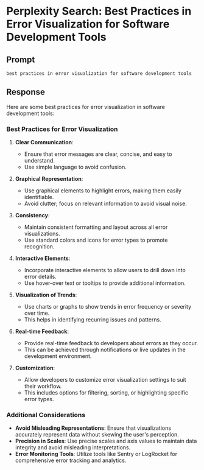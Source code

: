 # Perplexity Search: Best Practices in Error Visualization for Software Development Tools

## Prompt
```
best practices in error visualization for software development tools
```

## Response
Here are some best practices for error visualization in software development tools:

### Best Practices for Error Visualization

1.  **Clear Communication**:
    *   Ensure that error messages are clear, concise, and easy to understand.
    *   Use simple language to avoid confusion.

2.  **Graphical Representation**:
    *   Use graphical elements to highlight errors, making them easily identifiable.
    *   Avoid clutter; focus on relevant information to avoid visual noise.

3.  **Consistency**:
    *   Maintain consistent formatting and layout across all error visualizations.
    *   Use standard colors and icons for error types to promote recognition.

4.  **Interactive Elements**:
    *   Incorporate interactive elements to allow users to drill down into error details.
    *   Use hover-over text or tooltips to provide additional information.

5.  **Visualization of Trends**:
    *   Use charts or graphs to show trends in error frequency or severity over time.
    *   This helps in identifying recurring issues and patterns.

6.  **Real-time Feedback**:
    *   Provide real-time feedback to developers about errors as they occur.
    *   This can be achieved through notifications or live updates in the development environment.

7.  **Customization**:
    *   Allow developers to customize error visualization settings to suit their workflow.
    *   This includes options for filtering, sorting, or highlighting specific error types.

### Additional Considerations

-   **Avoid Misleading Representations**: Ensure that visualizations accurately represent data without skewing the user's perception.
-   **Precision in Scales**: Use precise scales and axis values to maintain data integrity and avoid misleading interpretations.
-   **Error Monitoring Tools**: Utilize tools like Sentry or LogRocket for comprehensive error tracking and analytics.